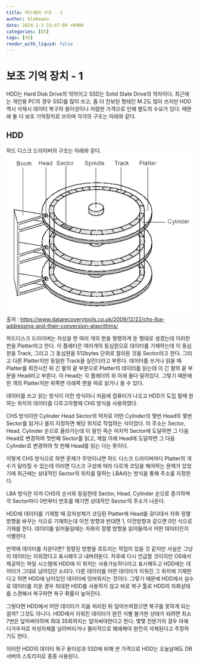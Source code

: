 ```yaml
---
title: 하드웨어 구조 - 2
author: blakewoo
date: 2024-1-3 23:47:00 +0900
categories: [OS]
tags: [OS]
render_with_liquid: false
---
```


# 보조 기억 장치 - 1
HDD는 Hard Disk Drive의 약자이고 SSD는 Solid State Drive의 약자이다.
최근에는 개인용 PC의 경우 SSD를 많이 쓰고, 좀 더 진보된 형태인 M.2도 많이 쓰지만
HDD 역시 삭제시 데이터 복구의 용이성이나 저렴한 가격으로 인해 별도의 수요가 있다.
때문에 둘 다 보조 기억장치로 쓰이며 각각의 구조는 아래와 같다.
## HDD
하드 디스크 드라이버의 구조는 아래와 같다.   
![img.png](../../assets/blog/os/harddisk.png)   
출처 : https://www.datarecoverytools.co.uk/2009/12/22/chs-lba-addressing-and-their-conversion-algorithms/

하드디스크 드라이버는 자성을 띈 여러 개의 판을 평행하게 둔 형태로 생겼는데
이러한 판을 Platter라고 한다. 이 플래터은 여러개의 동심원으로 데이터를 기재하는데
이 동심원을 Track, 그리고 그 동심원을 512bytes 단위로 잘라둔 것을 Sector라고 한다.
그리고 다른 Platter지만 동일한 Track을 실린더라고 부른다.
데이터를 쓰거나 읽을 때 Platter를 회전시킨 뒤 긴 팔의 끝 부분으로 Platter의 데이터를 읽는데
이 긴 팔의 끝 부분을 Head라고 부른다. 이 Head는 각 플래터의 위 아래 둘다 달려있다.
그렇기 때문에 한 개의 Platter지만 위쪽면 아래쪽 면을 따로 읽거나 쓸 수 있다.

데이터를 쓰고 읽는 방식이 이런 방식이니 처음에 컴퓨터가 나오고 HDD가 도입 될때
원하는 위치의 데이터를 다루고자할때 CHS 방식을 사용하였다.

CHS 방식이란 Cylinder Head Sector의 약자로 어떤 Cylinder의
몇번 Head의 몇번 Sector를 읽거나 쓸지 지정하면 해당 위치로 작업하는 식이었다.
이 주소는 Sector, Head, Cylinder 순으로 올라가는데 이 말인 즉슨
마지막 Sector에 도달하면 그 다음 Head로 변경하여 첫번째 Sector를 읽고,
제일 아래 Head에 도달하면 그 다음 Cylinder로 변경하여 첫 번째 Head를 읽는 다는 뜻이다.

이렇게 CHS 방식으로 하면 문제가 무엇이냐면 하드 디스크 드라이버마다 Platter의 개수가 달라질 수 있는데
이러면 디스크 구성에 따라 다르게 코딩을 해야하는 문제가 있었기에 최근에는 상대적인 Sector의 위치를 말하는
LBA라는 방식을 통해 주소를 지정한다.

LBA 방식은 아까 CHS의 순서와 동일한데 Sector, Head, Cylinder 순으로 증가하며
각 Sector마다 0번부터 번호를 매기면 상대적인 Sector의 주소가 나온다.

HDD에 데이터를 기재할 때 강자성체가 코딩된 Platter에 Head를 갖다대서 자화 정렬방향을 바꾸는 식으로 기재하는데
이전 방향과 반대면 1, 이전방향과 같으면 0인 식으로 기재를 한다.
데이터를 읽어들일때는 자화의 정렬 방향을 읽어들여서 어떤 데이터인지 식별한다.

만약에 데이터를 지운다면? 정렬된 방향을 흐트리는 작업이 있을 것 같지만 사실은 그냥 이 데이터는
지워졌다고 표시해두고 내버려둔다. 차후에 다시 언급할 것이지만 OS에서 제공하는 파일 시스템에
HDD에 이 위치는 사용가능하다라고 표시해두고 HDD에는 데이터가 그대로 남아있단 소리다.
다른 데이터를 어떤 데이터가 지워진 그 위치에 기재한다고 하면 HDD에 남아있던 데이터에
덧씌워지는 것이다. 그렇기 때문에 HDD에서 실수로 데이터를 지운 경우 최대한 HDD를 사용하지 않고
바로 복구 툴로 HDD의 자화상태를 스캔해서 복구하면 복구 확률이 높아진다.

그렇다면 HDD에서 어떤 데이터가 지움 처리된 뒤 덮어쓰여졌으면 복구를 못하게 되는걸까?
그것도 아니다. HDD에서 지워진 데이터가 완전 식별 불가한 상태가 되려면 최소 7번은 덮어써야하며
최대 35회까지는 덮어써야한다고 한다.
몇몇 전문가의 경우 아예 디가우저로 자성자체를 날려버리거나 물리적으로 폐쇄해야 완전히 삭제된다고
주장하기도 한다.

이러한 HDD의 데이터 복구 용이성과 SSD에 비해 싼 가격으로 HDD는 오늘날에도 DB 서버의 스토리지로
종종 사용된다.

